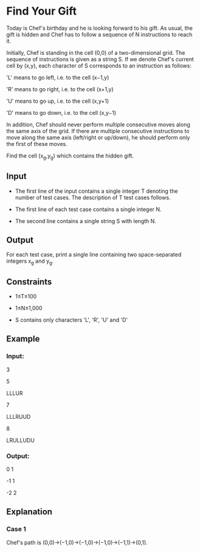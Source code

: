 # Find Your Gift

Today is Chef's birthday and he is looking forward to his gift. 
As usual, the gift is hidden and Chef has to follow a sequence of N instructions to reach it.

Initially, Chef is standing in the cell (0,0) of a two-dimensional grid. The sequence of instructions is given as a string S. 
If we denote Chef's current cell by (x,y), each character of S corresponds to an instruction as follows:

'L' means to go left, i.e. to the cell (x−1,y)

'R' means to go right, i.e. to the cell (x+1,y)

'U' means to go up, i.e. to the cell (x,y+1)

'D' means to go down, i.e. to the cell (x,y−1)

In addition, Chef should never perform multiple consecutive moves along the same axis of the grid. 
If there are multiple consecutive instructions to move along the same axis (left/right or up/down), he should perform only the first of these moves.

Find the cell (x<sub>g</sub>,y<sub>g</sub>) which contains the hidden gift.

## Input

- The first line of the input contains a single integer T denoting the number of test cases. 
The description of T test cases follows.

- The first line of each test case contains a single integer N.

- The second line contains a single string S with length N.

## Output

For each test case, print a single line containing two space-separated integers x<sub>g</sub>
and y<sub>g</sub>.

## Constraints

- 1≤T≤100
 
- 1≤N≤1,000

- S contains only characters 'L', 'R', 'U' and 'D'

## Example

### Input:

3

5

LLLUR

7

LLLRUUD

8

LRULLUDU

### Output:

0 1

-1 1

-2 2

## Explanation

### Case 1

Chef's path is (0,0)→(−1,0)→(−1,0)→(−1,0)→(−1,1)→(0,1).
